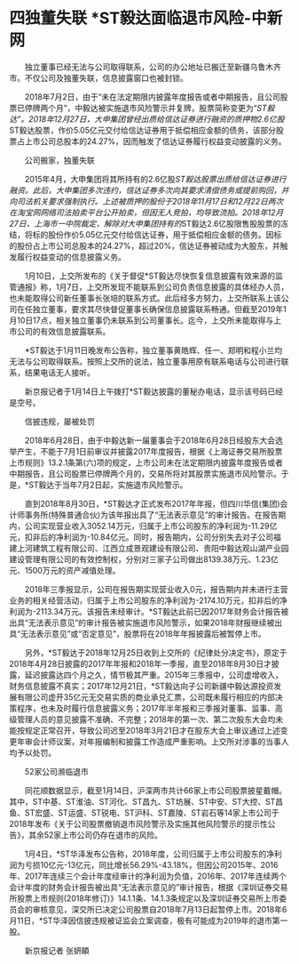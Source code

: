 # 四独董失联 *ST毅达面临退市风险-中新网

　　独立董事已经无法与公司取得联系，公司的办公地址已搬迁至新疆乌鲁木齐市。不仅公司及独董失联，信息披露窗口也被封锁。

　　2018年7月2日，由于“未在法定期限内披露年度报告或者中期报告，且公司股票已停牌两个月”，中毅达被实施退市风险警示并复牌，股票简称变更为“*ST毅达”。2018年12月27日，大申集团曾经出质给信达证券进行融资的质押物2.6亿股*ST毅达股票，作价5.05亿元交付给信达证券用于抵偿相应金额的债务，该部分股票占上市公司总股本的24.27%，因而触发了信达证券履行权益变动披露的义务。

　　公司搬家，独董失联

　　2015年4月，大申集团将其所持有的2.6亿股*ST毅达股票出质给信达证券进行融资。此后，大申集团多次违约，信达证券多次向其要求清偿债务或提前购回，并向司法机关要求强制执行。上述被质押的股份于2018年11月17日和12月22日两次在淘宝网网络司法拍卖平台公开拍卖，但因无人竞拍，均导致流拍。2018年12月27日，上海市一中院裁定，解除对大申集团持有的*ST毅达2.6亿股限售股股票的冻结，将标的股份作价5.05亿元交付给信达证券，用于抵偿相应金额的债务。因标的股份占上市公司总股本的24.27%，超过20%，信达证券被动成为大股东，并触发履行权益变动的信息披露义务。

　　1月10日，上交所发布的《关于督促*ST毅达尽快恢复信息披露有效来源的监管通报》称，1月7日，上交所发现不能联系到公司负责信息披露的具体经办人员，也未能取得公司新任董事长张培的联系方式。此后经多方努力，上交所联系上该公司在任独立董事，要求其尽快督促董事长确保信息披露联系畅通。但截至2019年1月10日17点，相关独立董事仍未联系到公司董事长。迄今，上交所未能取得与上市公司的有效信息披露联系。

　　*ST毅达于1月11日晚发布公告称，独立董事黄皓辉、任一、郑明和程小兰均无法与公司取得联系。按照上交所的说法，独立董事用原有联系电话与公司进行联系，结果电话无人接听。

　　新京报记者于1月14日上午拨打*ST毅达披露的董秘办电话，显示该号码已经是空号。

　　信披违规，屡被处罚

　　2018年6月28日，由于中毅达新一届董事会于2018年6月28日经股东大会选举产生，不能于7月1日前审议并披露2017年度报告，根据《上海证券交易所股票上市规则》13.2.1条第(六)项的规定，上市公司未在法定期限内披露年度报告或者中期报告，且公司股票已停牌两个月的，交易所将对其股票实施退市风险警示。于是，*ST毅达于当年7月2日起，实施退市风险警示。

　　直到2018年8月30日，*ST毅达才正式发布2017年年报，但四川华信(集团)会计师事务所(特殊普通合伙)为该年报出具了“无法表示意见”的审计报告。在报告期内，公司实现营业收入3052.14万元，归属于上市公司股东的净利润为-11.29亿元，扣非后的净利润为-10.84亿元。同时，报告期内，公司分别失去对子公司福建上河建筑工程有限公司、江西立成景观建设有限公司、贵阳中毅达观山湖产业园建设管理有限公司的有效控制权，分别对三家子公司做出8139.38万元、1.23亿元、1500万元的资产减值处理。

　　2018年三季报显示，公司在报告期实现营业收入0元，报告期内并未进行主营业务的相关经营活动，归属于上市公司股东的净利润为-2174.10万元，扣非后的净利润为-2113.34万元。该报告未经审计。*ST毅达此前已因2017年财务会计报告被出具“无法表示意见”的审计报告被实施退市风险警示，如果2018年财报继续被出具“无法表示意见”或“否定意见”，股票将在2018年年报披露后被暂停上市。

　　另外，*ST毅达于2018年12月25日收到上交所的《纪律处分决定书》，原定于2018年4月28日披露的2017年年报和2018年一季报，直至2018年8月30日才披露，延迟披露达四个月之久，情节极其严重。2015年三季报中，公司虚增收入，财务信息披露不真实；2017年12月21日，*ST毅达向子公司新疆中毅达源投资发展有限公司虚开35亿元无交易实质的商业承兑汇票，公司既未履行相应的内部决策程序，也未及时履行信息披露义务；2017年半年报和三季报对董事、监事、高级管理人员的意见披露不准确、不完整；2018年的第一次、第二次股东大会均未能按规定正常召开，导致公司迟至2018年3月21日才在股东大会上审议通过上述变更年审会计师议案，对年报编制和披露工作造成严重影响。上交所对涉事的当事人均予以处罚。

　　52家公司濒临退市

　　同花顺数据显示，截至1月14日，沪深两市共计66家上市公司股票披星戴帽。其中，ST中基、ST淮油、ST河化、ST昌九、ST坊展、ST中安、ST大控、ST昌鱼、ST宏盛、ST运盛、ST锐电、ST沪科、ST嘉陵、ST岩石等14家上市公司于2018年发布《关于公司股票撤销退市风险警示及实施其他风险警示的提示性公告》，其余52家上市公司仍存在退市的风险。

　　1月4日，*ST华泽发布公告称，2018年度，公司归属于上市公司股东的净利润为亏损10亿元-13亿元，同比增长56.29%-43.18%，但因公司2015年、2016年、2017年连续三个会计年度经审计的净利润为负值，2016年、2017年连续两个会计年度的财务会计报告被出具“无法表示意见的”审计报告，根据《深圳证券交易所股票上市规则(2018年修订)》14.1.1条、14.1.3条规定以及深圳证券交易所上市委员会的审核意见，深交所已决定公司股票自2018年7月13日起暂停上市。2018年6月11日，*ST华泽因信披违规被证监会立案调查，极有可能成为2019年的退市第一股。

　　新京报记者 张妍頔
